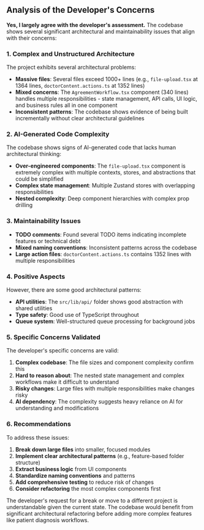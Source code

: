 
## Analysis of the Developer's Concerns

**Yes, I largely agree with the developer's assessment.** The codebase shows several significant architectural and maintainability issues that align with their concerns:

### 1. **Complex and Unstructured Architecture**

The project exhibits several architectural problems:

- **Massive files**: Several files exceed 1000+ lines (e.g., `file-upload.tsx` at 1364 lines, `doctorContent.actions.ts` at 1352 lines)
- **Mixed concerns**: The `AgreementWorkflow.tsx` component (340 lines) handles multiple responsibilities - state management, API calls, UI logic, and business rules all in one component
- **Inconsistent patterns**: The codebase shows evidence of being built incrementally without clear architectural guidelines

### 2. **AI-Generated Code Complexity**

The codebase shows signs of AI-generated code that lacks human architectural thinking:

- **Over-engineered components**: The `file-upload.tsx` component is extremely complex with multiple contexts, stores, and abstractions that could be simplified
- **Complex state management**: Multiple Zustand stores with overlapping responsibilities
- **Nested complexity**: Deep component hierarchies with complex prop drilling

### 3. **Maintainability Issues**

- **TODO comments**: Found several TODO items indicating incomplete features or technical debt
- **Mixed naming conventions**: Inconsistent patterns across the codebase
- **Large action files**: `doctorContent.actions.ts` contains 1352 lines with multiple responsibilities

### 4. **Positive Aspects**

However, there are some good architectural patterns:

- **API utilities**: The `src/lib/api/` folder shows good abstraction with shared utilities
- **Type safety**: Good use of TypeScript throughout
- **Queue system**: Well-structured queue processing for background jobs

### 5. **Specific Concerns Validated**

The developer's specific concerns are valid:

1. **Complex codebase**: The file sizes and component complexity confirm this
2. **Hard to reason about**: The nested state management and complex workflows make it difficult to understand
3. **Risky changes**: Large files with multiple responsibilities make changes risky
4. **AI dependency**: The complexity suggests heavy reliance on AI for understanding and modifications

### 6. **Recommendations**

To address these issues:

1. **Break down large files** into smaller, focused modules
2. **Implement clear architectural patterns** (e.g., feature-based folder structure)
3. **Extract business logic** from UI components
4. **Standardize naming conventions** and patterns
5. **Add comprehensive testing** to reduce risk of changes
6. **Consider refactoring** the most complex components first

The developer's request for a break or move to a different project is understandable given the current state. The codebase would benefit from significant architectural refactoring before adding more complex features like patient diagnosis workflows.